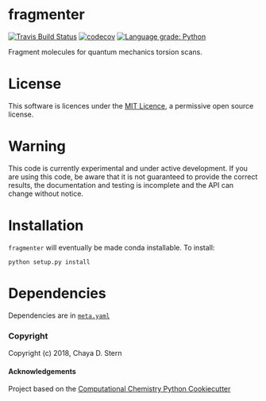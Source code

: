 fragmenter
==============================
[![Travis Build Status](https://travis-ci.org/openforcefield/fragmenter.svg?branch=master)](https://travis-ci.org/openforcefield/fragmenter)
[![codecov](https://codecov.io/gh/openforcefield/fragmenter/branch/master/graph/badge.svg)](https://codecov.io/gh/openforcefield/fragmenter/branch/master)
[![Language grade: Python](https://img.shields.io/lgtm/grade/python/g/openforcefield/fragmenter.svg?logo=lgtm&logoWidth=18)](https://lgtm.com/projects/g/openforcefield/fragmenter/context:python)

Fragment molecules for quantum mechanics torsion scans.

# License

This software is licences under the [MIT Licence](https://opensource.org/licenses/MIT), a permissive open source license.

# Warning

This code is currently experimental and under active development. If you are using this code,
be aware that it is not guaranteed to provide the correct results, the documentation and testing is incomplete and the
API can change without notice.

# Installation

`fragmenter` will eventually be made conda installable. To install:

```
python setup.py install
```

# Dependencies
Dependencies are in [`meta.yaml`](https://github.com/openforcefield/fragmenter/blob/master/devtools/conda-recipe/meta.yaml)

### Copyright

Copyright (c) 2018, Chaya D. Stern


#### Acknowledgements
 
Project based on the 
[Computational Chemistry Python Cookiecutter](https://github.com/choderalab/cookiecutter-python-comp-chem)
